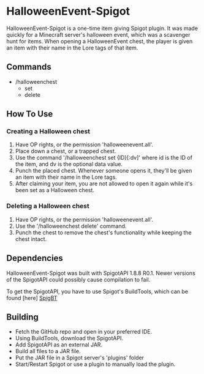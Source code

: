 # HalloweenEvent-Spigot

HalloweenEvent-Spigot is a one-time item giving Spigot plugin. It was made quickly for a Minecraft server's halloween event, which was a scavenger hunt for items. When opening a HalloweenEvent chest, the player is given an item with their name in the Lore tags of that item. 

## Commands

- /halloweenchest
    - set <id>
    - delete

## How To Use
### Creating a Halloween chest
1. Have OP rights, or the permission 'halloweenevent.all'.
2. Place down a chest, or a trapped chest.
3. Use the command '/halloweenchest set {ID}[:dv]' where id is the ID of the item, and dv is the optional data value.
4. Punch the placed chest. Whenever someone opens it, they'll be given an item with their name in the Lore tags.
5. After claiming your item, you are not allowed to open it again while it's been set as a Halloween chest.

### Deleting a Halloween chest

1. Have OP rights, or the permission 'halloweenevent.all'.
2. Use the '/halloweenchest delete' command.
3. Punch the chest to remove the chest's functionality while keeping the chest intact.

## Dependencies

HalloweenEvent-Spigot was built with SpigotAPI 1.8.8 R0.1. Newer versions of the SpigotAPI could possibly cause compilation to fail.

To get the SpigotAPI, you have to use Spigot's BuildTools, which can be found [here] [SpigBT]

## Building

* Fetch the GitHub repo and open in your preferred IDE.
* Using BuildTools, download the SpigotAPI.
* Add SpigotAPI as an external JAR.
* Build all files to a JAR file.
* Put the JAR file in a Spigot server's 'plugins' folder
* Start/Restart Spigot or use a plugin to manually load the plugin.


[//]: # (These are reference links used in the body of this note and get stripped out when the markdown processor does its job. There is no need to format nicely because it shouldn't be seen. Thanks SO - http://stackoverflow.com/questions/4823468/store-comments-in-markdown-syntax)


   [SpigBT]: <https://www.spigotmc.org/wiki/buildtools/>

